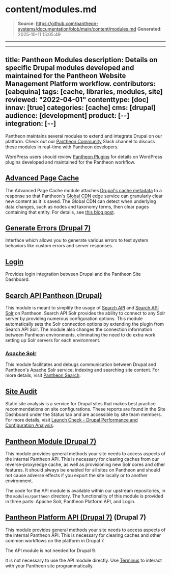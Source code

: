 # content/modules.md

> **Source**: https://github.com/pantheon-systems/documentation/blob/main/content/modules.md
> **Generated**: 2025-10-11 15:05:49

---

---
title: Pantheon Modules
description: Details on specific Drupal modules developed and maintained for the Pantheon Website Management Platform workflow.
contributors: [eabquina]
tags: [cache, libraries, modules, site]
reviewed: "2022-04-01"
contenttype: [doc]
innav: [true]
categories: [cache]
cms: [drupal]
audience: [development]
product: [--]
integration: [--]
---
Pantheon maintains several modules to extend and integrate Drupal on our platform. Check out our [Pantheon Community](/pantheon-community) Slack channel to discuss these modules in real-time with Pantheon developers.

<Alert title="Note" type="info">

WordPress users should review [Pantheon Plugins](/guides/wordpress-configurations/plugins) for details on WordPress plugins developed and maintained for the Pantheon workflow.

</Alert>

## [Advanced Page Cache](https://www.drupal.org/project/pantheon_advanced_page_cache)

The Advanced Page Cache module attaches [Drupal's cache metadata](https://www.drupal.org/docs/8/api/cache-api/cache-api) to a response so that Pantheon's [Global CDN](/guides/global-cdn) edge service can granularly clear new content as it is saved. The Global CDN can detect when underlying data changes, such as nodes and taxonomy terms, then clear pages containing that entity. For details, see [this blog post](https://pantheon.io/blog/pantheon-advanced-page-cache-drupal-cache-metadata-global-cdn).

## [Generate Errors (Drupal 7)](https://www.drupal.org/project/generate_errors)

Interface which allows you to generate various errors to test system behaviors like custom errors and server responses.

## [Login](https://github.com/pantheon-systems/drops-7/tree/master/modules/pantheon/pantheon_login)

Provides login integration between Drupal and the Pantheon Site Dashboard.

## [Search API Pantheon (Drupal)](https://www.drupal.org/project/search_api_pantheon)

This module is meant to simplify the usage of [Search API](https://www.drupal.org/project/search_api) and [Search API Solr](https://www.drupal.org/project/search_api_solr) on Pantheon. Search API Solr provides the ability to connect to any Solr server by providing numerous configuration options. This module automatically sets the Solr connection options by extending the plugin from Search API Solr. The module also changes the connection information between Pantheon environments, eliminating the need to do extra work setting up Solr servers for each environment.

### [Apache Solr](https://github.com/pantheon-systems/drops-7/tree/master/modules/pantheon/pantheon_apachesolr)

This module facilitates and debugs communication between Drupal and Pantheon's Apache Solr service, indexing and searching site content. For more details, visit [Pantheon Search](/solr).

## [Site Audit](https://www.drupal.org/project/site_audit)
Static site analysis is a service for Drupal sites that makes best practice recommendations on site configurations. These reports are found in the Site Dashboard under the Status tab and are accessible by site team members. For more details, visit [Launch Check - Drupal Performance and Configuration Analysis](/drupal-launch-check).

## [Pantheon Module (Drupal 7)](https://github.com/pantheon-systems/drops-7/tree/master/modules/pantheon)

This module provides general methods your site needs to access aspects of the internal Pantheon API. This is necessary for clearing caches from our reverse-proxy/edge cache, as well as provisioning new Solr cores and other features. It should always be enabled for all sites on Pantheon and should not cause adverse effects if you export the site locally or to another environment.

The code for the API module is available within our upstream repositories, in the `modules/pantheon` directory. The functionality of this module is provided in three parts: Apache Solr, Pantheon Platform API, and Login.

## [Pantheon Platform API (Drupal 7)](https://github.com/pantheon-systems/drops-7/blob/master/modules/pantheon/pantheon_api/pantheon_api.info) (Drupal 7)

This module provides general methods your site needs to access aspects of the internal Pantheon API. This is necessary for clearing caches and other common workflows on the platform in Drupal 7.

The API module is not needed for Drupal 9.

<Alert title="Note" type="info">

It is not necessary to use the API module directly. Use [Terminus](/terminus) to interact with your Pantheon site programmatically.

</Alert>
